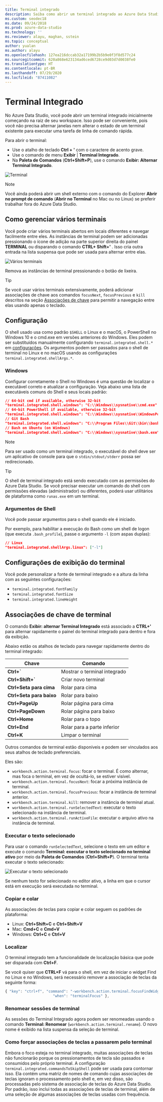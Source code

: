 ```yaml
---
title: Terminal integrado
description: Saiba como abrir um terminal integrado ao Azure Data Studio. Um terminal integrado pode ser mais conveniente do que um separado.
ms.custom: seodec18
ms.date: 09/24/2018
ms.prod: azure-data-studio
ms.technology: ''
ms.reviewer: alayu, maghan, sstein
ms.topic: conceptual
author: yualan
ms.author: alayu
ms.openlocfilehash: 127ea216dccab32a17199b2b5b9e0f3f8d577c24
ms.sourcegitcommit: 620a868e623134ad6ced6728ce9d03d7d0038fe0
ms.translationtype: HT
ms.contentlocale: pt-BR
ms.lasthandoff: 07/29/2020
ms.locfileid: "87411082"
---
```

# <a name="integrated-terminal"></a>Terminal Integrado

No Azure Data Studio, você pode abrir um terminal integrado inicialmente começando na raiz de seu workspace. Isso pode ser conveniente, pois você não precisa alternar janelas nem alterar o estado de um terminal existente para executar uma tarefa de linha de comando rápida.

Para abrir o terminal:

* Use o atalho de teclado **Ctrl + '** com o caractere de acento grave.
* Use o comando de menu **Exibir** | **Terminal Integrado**.
* Na **Paleta de Comandos** (**Ctrl+Shift+P**), use o comando **Exibir: Alternar Terminal Integrado**.

![Terminal](media/integrated-terminal/terminal-screen.png)

> [!NOTE]
> Você ainda poderá abrir um shell externo com o comando do Explorer **Abrir no prompt de comando** (**Abrir no Terminal** no Mac ou no Linux) se preferir trabalhar fora do Azure Data Studio.

## <a name="managing-multiple-terminals"></a>Como gerenciar vários terminais

Você pode criar vários terminais abertos em locais diferentes e navegar facilmente entre eles. As instâncias de terminal podem ser adicionadas pressionando o ícone de adição na parte superior direita do painel **TERMINAL** ou disparando o comando **CTRL+ Shift+'** . Isso cria outra entrada na lista suspensa que pode ser usada para alternar entre elas.

![Vários terminais](media/integrated-terminal/terminal-multiple-instances.png)

Remova as instâncias de terminal pressionando o botão de lixeira.

> [!TIP]
> Se você usar vários terminais extensivamente, poderá adicionar associações de chave aos comandos `focusNext`, `focusPrevious` e `kill` descritos na seção [Associações de chave](#key-bindings) para permitir a navegação entre elas usando apenas o teclado.

## <a name="configuration"></a>Configuração

O shell usado usa como padrão `$SHELL` o Linux e o macOS, o PowerShell no Windows 10 e o cmd.exe em versões anteriores do Windows. Eles podem ser substituídos manualmente configurando `terminal.integrated.shell.*` em [configurações](settings.md). Os argumentos podem ser passados para o shell de terminal no Linux e no macOS usando as configurações `terminal.integrated.shellArgs.*`.

### <a name="windows"></a>Windows

Configurar corretamente o Shell no Windows é uma questão de localizar o executável correto e atualizar a configuração. Veja abaixo uma lista de executáveis comuns do Shell e seus locais padrão:

```json
// 64-bit cmd if available, otherwise 32-bit
"terminal.integrated.shell.windows": "C:\\Windows\\sysnative\\cmd.exe"
// 64-bit PowerShell if available, otherwise 32-bit
"terminal.integrated.shell.windows": "C:\\Windows\\sysnative\\WindowsPowerShell\\v1.0\\powershell.exe"
// Git Bash
"terminal.integrated.shell.windows": "C:\\Program Files\\Git\\bin\\bash.exe"
// Bash on Ubuntu (on Windows)
"terminal.integrated.shell.windows": "C:\\Windows\\sysnative\\bash.exe"
```

> [!NOTE]
> Para ser usado como um terminal integrado, o executável do shell deve ser um aplicativo de console para que o `stdin/stdout/stderr` possa ser redirecionado.

> [!TIP]
> O shell de terminal integrado está sendo executado com as permissões do Azure Data Studio. Se você precisar executar um comando do shell com permissões elevadas (administrador) ou diferentes, poderá usar utilitários de plataforma como `runas.exe` em um terminal.

### <a name="shell-arguments"></a>Argumentos de Shell

Você pode passar argumentos para o shell quando ele é iniciado.

Por exemplo, para habilitar a execução do Bash como um shell de logon (que executa `.bash_profile`), passe o argumento `-l` (com aspas duplas):

```json
// Linux
"terminal.integrated.shellArgs.linux": ["-l"]
```

## <a name="terminal-display-settings"></a>Configurações de exibição do terminal

Você pode personalizar a fonte de terminal integrado e a altura da linha com as seguintes configurações:

* `terminal.integrated.fontFamily`
* `terminal.integrated.fontSize`
* `terminal.integrated.lineHeight`

## <a name="terminal-key-bindings"></a><a id="key-bindings"></a>Associações de chave de terminal

O comando **Exibir: alternar Terminal Integrado** está associado a **CTRL+'** para alternar rapidamente o painel do terminal integrado para dentro e fora da exibição.

Abaixo estão os atalhos de teclado para navegar rapidamente dentro do terminal integrado:

|Chave|Comando|  
|---|---|  
|**Ctrl+\`**|Mostrar o terminal integrado|  
|**Ctrl+Shift+\`**|Criar novo terminal|  
|**Ctrl+Seta para cima**|Rolar para cima|  
|**Ctrl+Seta para baixo**|Rolar para baixo|  
|**Ctrl+PageUp**|Rolar página para cima|  
|**Ctrl+PageDown**|Rolar página para baixo|  
|**Ctrl+Home**|Rolar para o topo|  
|**Ctrl+End**|Rolar para a parte inferior|  
|**Ctrl+K**|Limpar o terminal|  

Outros comandos de terminal estão disponíveis e podem ser vinculados aos seus atalhos de teclado preferenciais.

Eles são:

* `workbench.action.terminal.focus`: focar o terminal. É como alternar, mas foca o terminal, em vez de ocultá-lo, se estiver visível.
* `workbench.action.terminal.focusNext`: focar a próxima instância de terminal.
* `workbench.action.terminal.focusPrevious`: focar a instância de terminal anterior.
* `workbench.action.terminal.kill`: remover a instância de terminal atual.
* `workbench.action.terminal.runSelectedText`: executar o texto selecionado na instância de terminal.
* `workbench.action.terminal.runActiveFile`: executar o arquivo ativo na instância de terminal.

### <a name="run-selected-text"></a>Executar o texto selecionado

Para usar o comando `runSelectedText`, selecione o texto em um editor e execute o comando **Terminal: executar o texto selecionado no terminal ativo** por meio da **Paleta de Comandos** (**Ctrl+Shift+P**). O terminal tenta executar o texto selecionado:

![Executar o texto selecionado](media/integrated-terminal/terminal_run_selected.png)

Se nenhum texto for selecionado no editor ativo, a linha em que o cursor está em execução será executada no terminal.

### <a name="copy--paste"></a>Copiar e colar

As associações de teclas para copiar e colar seguem os padrões de plataforma:

* Linux: **Ctrl+Shift+C** e **Ctrl+Shift+V**
* Mac: **Cmd+C** e **Cmd+V**
* Windows: **Ctrl+C** e **Ctrl+V**

### <a name="find"></a>Localizar

O terminal integrado tem a funcionalidade de localização básica que pode ser disparada com **Ctrl+F**.

Se você quiser que **CTRL+F** vá para o shell, em vez de iniciar o widget Find no Linux e no Windows, será necessário remover a associação de teclas da seguinte forma:

```js
{ "key": "ctrl+f", "command": "-workbench.action.terminal.focusFindWidget",
                      "when": "terminalFocus" },
```

### <a name="rename-terminal-sessions"></a>Renomear sessões de terminal

As sessões do Terminal Integrado agora podem ser renomeadas usando o comando **Terminal: Renomear** (`workbench.action.terminal.rename`). O novo nome é exibido na lista suspensa da seleção de terminal.

### <a name="forcing-key-bindings-to-pass-through-the-terminal"></a>Como forçar associações de teclas a passarem pelo terminal

Embora o foco esteja no terminal integrado, muitas associações de teclas não funcionarão porque os pressionamentos de tecla são passados e consumidos pelo próprio terminal. A configuração `terminal.integrated.commandsToSkipShell` pode ser usada para contornar isso. Ela contém uma matriz de nomes de comando cujas associações de teclas ignoram o processamento pelo shell e, em vez disso, são processadas pelo sistema de associação de teclas do Azure Data Studio. Por padrão, isso inclui todas as associações de teclas de terminal, além de uma seleção de algumas associações de teclas usadas com frequência.

